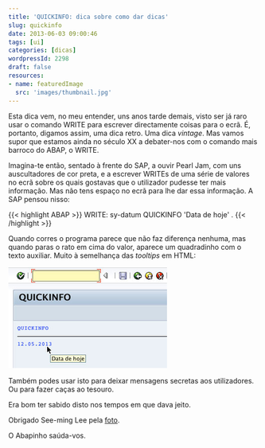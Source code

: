 ```yaml
---
title: 'QUICKINFO: dica sobre como dar dicas'
slug: quickinfo
date: 2013-06-03 09:00:46
tags: [ui]
categories: [dicas]
wordpressId: 2298
draft: false
resources:
- name: featuredImage
  src: 'images/thumbnail.jpg'
---
```

Esta dica vem, no meu entender, uns anos tarde demais, visto ser já raro usar o comando WRITE para escrever directamente coisas para o ecrã. É, portanto, digamos assim, uma dica retro. Uma dica _vintage_. Mas vamos supor que estamos ainda no século XX a debater-nos com o comando mais barroco do ABAP, o WRITE.

Imagina-te então, sentado à frente do SAP, a ouvir Pearl Jam, com uns auscultadores de cor preta, e a escrever WRITEs de uma série de valores no ecrã sobre os quais gostavas que o utilizador pudesse ter mais informação. Mas não tens espaço no ecrã para lhe dar essa informação. A SAP pensou nisso:


{{< highlight ABAP >}}
WRITE: sy-datum QUICKINFO 'Data de hoje' .
{{< /highlight >}}

Quando corres o programa parece que não faz diferença nenhuma, mas quando paras o rato em cima do valor, aparece um quadradinho com o texto auxiliar. Muito à semelhança das _tooltips_ em HTML:

![quickinfo][1]

Também podes usar isto para deixar mensagens secretas aos utilizadores. Ou para fazer caças ao tesouro.

Era bom ter sabido disto nos tempos em que dava jeito.

Obrigado See-ming Lee pela [foto][2].

O Abapinho saúda-vos.

   [1]: images/quickinfo.jpg
   [2]: http://www.flickr.com/photos/seeminglee/3929959851/
